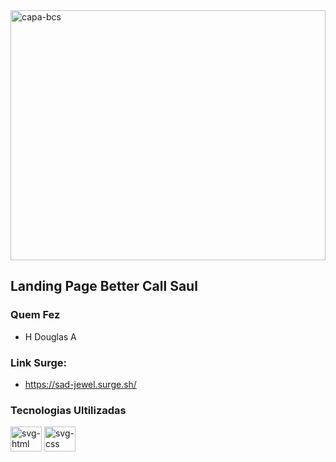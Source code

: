  <img height="400px" width="100%" src="https://user-images.githubusercontent.com/102442943/192120025-70eac8ea-e0cc-455c-96ad-fe4bb56e9c14.jpg" alt="capa-bcs"/>

## Landing Page Better Call Saul

### Quem Fez

- H Douglas A

### Link Surge: 

- https://sad-jewel.surge.sh/

### Tecnologias Ultilizadas 

<div> 
  <img height="40px" width="50px" src="https://cdn.jsdelivr.net/gh/devicons/devicon/icons/html5/html5-original.svg" alt="svg-html"/>
  <img height="40px" width="50px" src="https://cdn.jsdelivr.net/gh/devicons/devicon/icons/css3/css3-original.svg" alt="svg-css"/>
</div>
